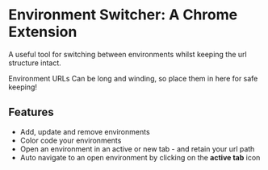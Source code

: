 # Environment Switcher: A Chrome Extension
A useful tool for switching between environments whilst keeping the url structure intact.

Environment URLs Can be long and winding, so place them in here for safe keeping! 

## Features
- Add, update and remove environments
- Color code your environments
- Open an environment in an active or new tab - and retain your url path
- Auto navigate to an open environment by clicking on the **active tab** icon

